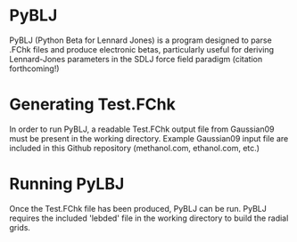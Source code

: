 # PyBLJ
PyBLJ (Python Beta for Lennard Jones) is a program designed to parse .FChk files and produce electronic betas, particularly useful for deriving Lennard-Jones parameters in the SDLJ force field paradigm (citation forthcoming!)

# Generating Test.FChk
In order to run PyBLJ, a readable Test.FChk output file from Gaussian09 must be present in the working directory. Example Gaussian09 input file are included in this Github repository (methanol.com, ethanol.com, etc.)

# Running PyLBJ
Once the Test.FChk file has been produced, PyBLJ can be run. PyBLJ requires the included 'lebded' file in the working directory to build the radial grids.
